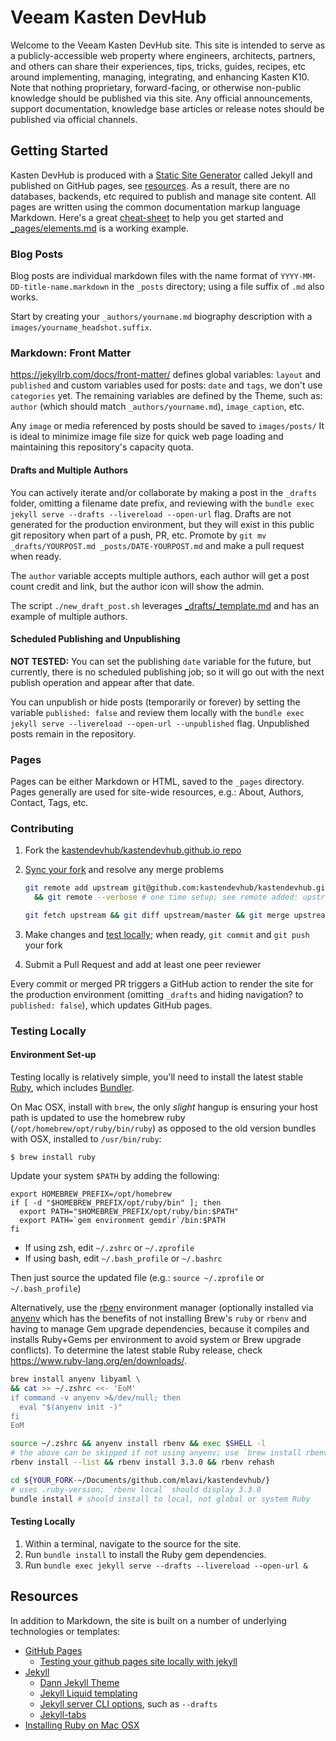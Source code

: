 # Veeam Kasten DevHub

Welcome to the Veeam Kasten DevHub site. This site is intended to serve as a publicly-accessible web property where engineers, architects, partners, and others can share their experiences, tips, tricks, guides, recipes, etc around implementing, managing, integrating, and enhancing Kasten K10. Note that nothing proprietary, forward-facing, or otherwise non-public knowledge should be published via this site. Any official announcements, support documentation, knowledge base articles or release notes should be published via official channels.

## Getting Started

Kasten DevHub is produced with a [Static Site Generator](https://en.wikipedia.org/wiki/Static_site_generator) called Jekyll and published on GitHub pages, see [resources](#Resources). As a result, there are no databases, backends, etc required to publish and manage site content.  All pages are written using the common documentation markup language Markdown. Here's a great [cheat-sheet](https://www.markdownguide.org/cheat-sheet/) to help you get started and [_pages/elements.md](https://veeamkasten.dev/elements/) is a working example.

### Blog Posts

Blog posts are individual markdown files with the name format of `YYYY-MM-DD-title-name.markdown` in the `_posts` directory; using a file suffix of `.md` also works.

Start by creating your `_authors/yourname.md` biography description with a `images/yourname_headshot.suffix`.

### Markdown: Front Matter

https://jekyllrb.com/docs/front-matter/ defines global variables: `layout` and `published` and custom variables used for posts: `date` and `tags`, we don't use `categories` yet. The remaining variables are defined by the Theme, such as: `author` (which should match `_authors/yourname.md`), `image_caption`, etc.

Any `image` or media referenced by posts should be saved to `images/posts/` It is ideal to minimize image file size for quick web page loading and maintaining this repository's capacity quota.

#### Drafts and Multiple Authors

You can actively iterate and/or collaborate by making a post in the `_drafts` folder, omitting a filename date prefix, and reviewing with the `bundle exec jekyll serve --drafts --livereload --open-url` flag. Drafts are not generated for the production environment, but they will exist in this public git repository when part of a push, PR, etc. Promote by `git mv _drafts/YOURPOST.md _posts/DATE-YOURPOST.md` and make a pull request when ready.

The `author` variable accepts multiple authors, each author will get a post count credit and link, but the author icon will show the admin.

The script `./new_draft_post.sh` leverages [_drafts/_template.md](_drafts/_template.md) and has an example of multiple authors.

#### Scheduled Publishing and Unpublishing

__NOT TESTED:__ You can set the publishing `date` variable for the future, but currently, there is no scheduled publishing job; so it will go out with the next publish operation and appear after that date.

You can unpublish or hide posts (temporarily or forever) by setting the variable `published: false` and review them locally with the `bundle exec jekyll serve --livereload --open-url --unpublished` flag. Unpublished posts remain in the repository.

### Pages

Pages can be either Markdown or HTML, saved to the `_pages` directory. Pages generally are used for site-wide resources, e.g.: About, Authors, Contact, Tags, etc.

### Contributing

1. Fork the [kastendevhub/kastendevhub.github.io repo](https://github.com/kastendevhub/kastendevhub.github.io/fork)
2. [Sync your fork](https://docs.github.com/en/pull-requests/collaborating-with-pull-requests/working-with-forks/syncing-a-fork) and resolve any merge problems

    ```bash
    git remote add upstream git@github.com:kastendevhub/kastendevhub.github.io.git \
      && git remote --verbose # one time setup; see remote added: upstream

    git fetch upstream && git diff upstream/master && git merge upstream/master
    ```

3. Make changes and [test locally](#testing-locally-1); when ready, `git commit` and `git push` your fork
4. Submit a Pull Request and add at least one peer reviewer

Every commit or merged PR triggers a GitHub action to render the site for the production environment (omitting `_drafts` and hiding navigation? to `published: false`), which updates GitHub pages.

### Testing Locally

#### Environment Set-up

Testing locally is relatively simple, you'll need to install the latest stable [Ruby](https://mac.install.guide/ruby/13.html), which includes [Bundler](https://bundler.io/).

On Mac OSX, install with `brew`, the only _slight_ hangup is ensuring your host path is updated to use the homebrew ruby (`/opt/homebrew/opt/ruby/bin/ruby`) as opposed to the old version bundles with OSX, installed to `/usr/bin/ruby`:

`$ brew install ruby`

Update your system `$PATH` by adding the following:

```shell
export HOMEBREW_PREFIX=/opt/homebrew
if [ -d "$HOMEBREW_PREFIX/opt/ruby/bin" ]; then
  export PATH="$HOMEBREW_PREFIX/opt/ruby/bin:$PATH"
  export PATH=`gem environment gemdir`/bin:$PATH
fi
```
- If using zsh, edit `~/.zshrc` or `~/.zprofile`
- If using bash, edit `~/.bash_profile` or `~/.bashrc`

Then just source the updated file (e.g.: `source ~/.zprofile` or `~/.bash_profile`)

Alternatively, use the [rbenv](https://github.com/rbenv/rbenv) environment manager (optionally installed via [anyenv](https://anyenv.github.io/) which has the benefits of not installing Brew's `ruby` or `rbenv` and having to manage Gem upgrade dependencies, because it compiles and installs Ruby+Gems per environment to avoid system or Brew upgrade conflicts). To determine the latest stable Ruby release, check https://www.ruby-lang.org/en/downloads/.

```bash
brew install anyenv libyaml \
&& cat >> ~/.zshrc <<- 'EoM'
if command -v anyenv >&/dev/null; then
  eval "$(anyenv init -)"
fi
EoM

source ~/.zshrc && anyenv install rbenv && exec $SHELL -l
# the above can be skipped if not using anyenv; use `brew install rbenv` instead
rbenv install --list && rbenv install 3.3.0 && rbenv rehash

cd ${YOUR_FORK-~/Documents/github.com/mlavi/kastendevhub/}
# uses .ruby-version; `rbenv local` should display 3.3.0
bundle install # should install to local, not global or system Ruby
```

#### Testing Locally

1. Within a terminal, navigate to the source for the site.
2. Run `bundle install` to install the Ruby gem dependencies.
3. Run `bundle exec jekyll serve --drafts --livereload --open-url &`

## Resources

In addition to Markdown, the site is built on a number of underlying technologies or templates:

- [GitHub Pages](https://pages.github.com/)
  - [Testing your github pages site locally with jekyll](https://docs.github.com/en/pages/setting-up-a-github-pages-site-with-jekyll/testing-your-github-pages-site-locally-with-jekyll)
- [Jekyll](https://jekyllrb.com/)
  - [Dann Jekyll Theme](https://dann-jekyll.netlify.app/)
  - [Jekyll Liquid templating](https://jekyllrb.com/docs/liquid/)
  - [Jekyll server CLI options](https://jekyllrb.com/docs/configuration/options/#serve-command-options), such as `--drafts`
  - [Jekyll-tabs](https://github.com/Ovski4/jekyll-tabs#usage)
- [Installing Ruby on Mac OSX](https://mac.install.guide/ruby/13.html)
